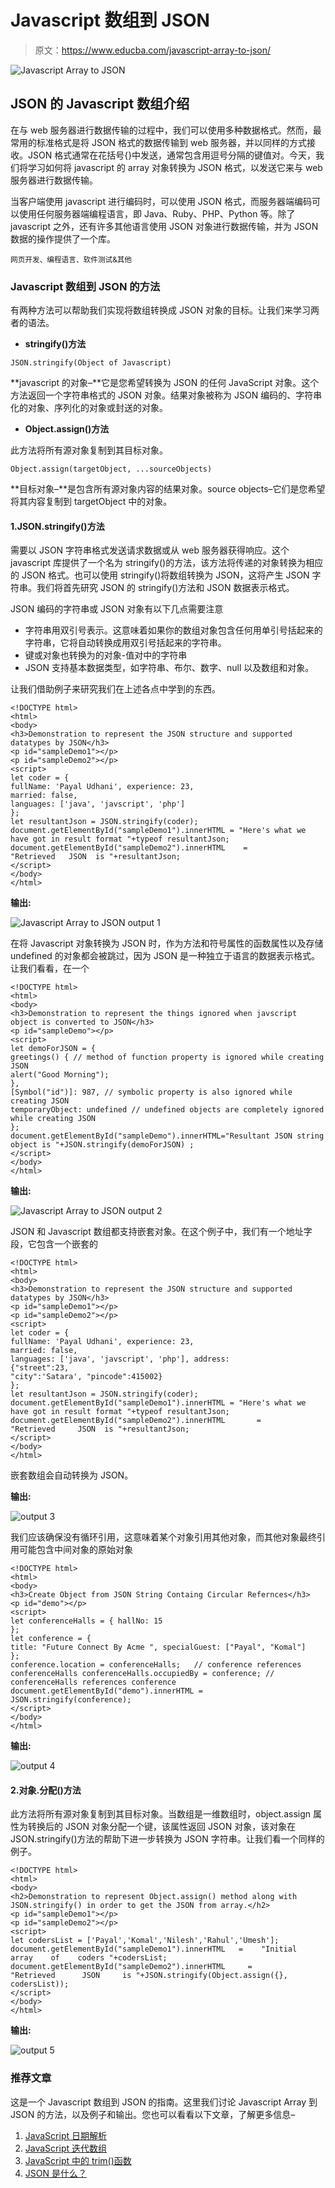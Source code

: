# Javascript 数组到 JSON

> 原文：<https://www.educba.com/javascript-array-to-json/>

![Javascript Array to JSON](img/2c6bfc67077f934a0f2c4c08af330a03.png)



## JSON 的 Javascript 数组介绍

在与 web 服务器进行数据传输的过程中，我们可以使用多种数据格式。然而，最常用的标准格式是将 JSON 格式的数据传输到 web 服务器，并以同样的方式接收。JSON 格式通常在花括号{}中发送，通常包含用逗号分隔的键值对。今天，我们将学习如何将 javascript 的 array 对象转换为 JSON 格式，以发送它来与 web 服务器进行数据传输。

当客户端使用 javascript 进行编码时，可以使用 JSON 格式，而服务器端编码可以使用任何服务器端编程语言，即 Java、Ruby、PHP、Python 等。除了 javascript 之外，还有许多其他语言使用 JSON 对象进行数据传输，并为 JSON 数据的操作提供了一个库。

<small>网页开发、编程语言、软件测试&其他</small>

### Javascript 数组到 JSON 的方法

有两种方法可以帮助我们实现将数组转换成 JSON 对象的目标。让我们来学习两者的语法。

*   **stringify()方法**

```
JSON.stringify(Object of Javascript)
```

**javascript 的对象–**它是您希望转换为 JSON 的任何 JavaScript 对象。这个方法返回一个字符串格式的 JSON 对象。结果对象被称为 JSON 编码的、字符串化的对象、序列化的对象或封送的对象。

*   **Object.assign()方法**

此方法将所有源对象复制到其目标对象。

```
Object.assign(targetObject, ...sourceObjects)
```

**目标对象–**是包含所有源对象内容的结果对象。source objects–它们是您希望将其内容复制到 targetObject 中的对象。

#### 1.JSON.stringify()方法

需要以 JSON 字符串格式发送请求数据或从 web 服务器获得响应。这个 javascript 库提供了一个名为 stringify()的方法，该方法将传递的对象转换为相应的 JSON 格式。也可以使用 stringify()将数组转换为 JSON，这将产生 JSON 字符串。我们将首先研究 JSON 的 stringify()方法和 JSON 数据表示格式。

JSON 编码的字符串或 JSON 对象有以下几点需要注意

*   字符串用双引号表示。这意味着如果你的数组对象包含任何用单引号括起来的字符串，它将自动转换成用双引号括起来的字符串。
*   键或对象也转换为的对象-值对中的字符串
*   JSON 支持基本数据类型，如字符串、布尔、数字、null 以及数组和对象。

让我们借助例子来研究我们在上述各点中学到的东西。

```
<!DOCTYPE html>
<html>
<body>
<h3>Demonstration to represent the JSON structure and supported datatypes by JSON</h3>
<p id="sampleDemo1"></p>
<p id="sampleDemo2"></p>
<script>
let coder = {
fullName: 'Payal Udhani', experience: 23,
married: false,
languages: ['java', 'javscript', 'php']
};
let resultantJson = JSON.stringify(coder);
document.getElementById("sampleDemo1").innerHTML = "Here's what we have got in result format "+typeof resultantJson;
document.getElementById("sampleDemo2").innerHTML    =       "Retrieved   JSON  is "+resultantJson;
</script>
</body>
</html>
```

**输出:**

![Javascript Array to JSON output 1](img/0e8e3747fe1ec6d144066e4fad0dda66.png)



在将 Javascript 对象转换为 JSON 时，作为方法和符号属性的函数属性以及存储 undefined 的对象都会被跳过，因为 JSON 是一种独立于语言的数据表示格式。让我们看看，在一个

```
<!DOCTYPE html>
<html>
<body>
<h3>Demonstration to represent the things ignored when javscript object is converted to JSON</h3>
<p id="sampleDemo"></p>
<script>
let demoForJSON = {
greetings() { // method of function property is ignored while creating JSON
alert("Good Morning");
},
[Symbol("id")]: 987, // symbolic property is also ignored while creating JSON
temporaryObject: undefined // undefined objects are completely ignored while creating JSON
};
document.getElementById("sampleDemo").innerHTML="Resultant JSON string object is "+JSON.stringify(demoForJSON) ;
</script>
</body>
</html>
```

**输出:**

![Javascript Array to JSON output 2](img/970f430b0907b11ec7c412be2cda8dde.png)



JSON 和 Javascript 数组都支持嵌套对象。在这个例子中，我们有一个地址字段，它包含一个嵌套的

```
<!DOCTYPE html>
<html>
<body>
<h3>Demonstration to represent the JSON structure and supported datatypes by JSON</h3>
<p id="sampleDemo1"></p>
<p id="sampleDemo2"></p>
<script>
let coder = {
fullName: 'Payal Udhani', experience: 23,
married: false,
languages: ['java', 'javscript', 'php'], address:
{"street":23,
"city":'Satara', "pincode":415002}
};
let resultantJson = JSON.stringify(coder);
document.getElementById("sampleDemo1").innerHTML = "Here's what we have got in result format "+typeof resultantJson;
document.getElementById("sampleDemo2").innerHTML       =       "Retrieved     JSON  is "+resultantJson;
</script>
</body>
</html>
```

嵌套数组会自动转换为 JSON。

**输出:**

![output 3](img/f6c20bd7631d401e1eb12f089c48e664.png)



我们应该确保没有循环引用，这意味着某个对象引用其他对象，而其他对象最终引用可能包含中间对象的原始对象

```
<!DOCTYPE html>
<html>
<body>
<h3>Create Object from JSON String Containg Circular Refernces</h3>
<p id="demo"></p>
<script>
let conferenceHalls = { hallNo: 15
};
let conference = {
title: "Future Connect By Acme ", specialGuest: ["Payal", "Komal"]
};
conference.location = conferenceHalls;   // conference references conferenceHalls conferenceHalls.occupiedBy = conference; // conferenceHalls references conference
document.getElementById("demo").innerHTML = JSON.stringify(conference);
</script>
</body>
</html>
```

**输出:**

![output 4](img/4a09104eb3af70287282f2257e04cac3.png)



#### 2.对象.分配()方法

此方法将所有源对象复制到其目标对象。当数组是一维数组时，object.assign 属性为转换后的 JSON 对象分配一个键，该属性返回 JSON 对象，该对象在 JSON.stringify()方法的帮助下进一步转换为 JSON 字符串。让我们看一个同样的例子。

```
<!DOCTYPE html>
<html>
<body>
<h2>Demonstration to represent Object.assign() method along with JSON.stringify() in order to get the JSON from array.</h2>
<p id="sampleDemo1"></p>
<p id="sampleDemo2"></p>
<script>
let codersList = ['Payal','Komal','Nilesh','Rahul','Umesh'];
document.getElementById("sampleDemo1").innerHTML   =    "Initial    array    of    coders "+codersList;
document.getElementById("sampleDemo2").innerHTML     =      "Retrieved      JSON     is "+JSON.stringify(Object.assign({}, codersList));
</script>
</body>
</html>
```

**输出:**

![output 5](img/46a0d89c54f4a1cb9dce331ad430163c.png)



### 推荐文章

这是一个 Javascript 数组到 JSON 的指南。这里我们讨论 Javascript Array 到 JSON 的方法，以及例子和输出。您也可以看看以下文章，了解更多信息–

1.  [JavaScript 日期解析](https://www.educba.com/javascript-date-parse/)
2.  [JavaScript 迭代数组](https://www.educba.com/javascript-iterate-array/)
3.  [JavaScript 中的 trim()函数](https://www.educba.com/trim-function-in-javascript/)
4.  [JSON 是什么？](https://www.educba.com/what-is-json/)





